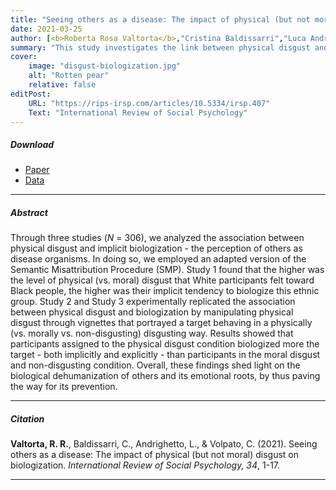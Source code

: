 ```yaml
---
title: "Seeing others as a disease: The impact of physical (but not moral) disgust on biologization"
date: 2021-03-25
author: [<b>Roberta Rosa Valtorta</b>,"Cristina Baldissarri","Luca Andrighetto","Chiara Volpato"]
summary: "This study investigates the link between physical disgust and biologization (i.e., the perception of others as contagious entities) using both explicit and implicit measures of biological dehumanization."
cover:
    image: "disgust-biologization.jpg"
    alt: "Rotten pear"
    relative: false
editPost:
    URL: "https://rips-irsp.com/articles/10.5334/irsp.407"
    Text: "International Review of Social Psychology"
---
```


##### Download

<ul>

<li><a href="disgust-biologization.pdf" target="_blank">Paper</a></li>
<li><a href="https://osf.io/rfyms/" target="_blank">Data</a></li>

</ul>

---

##### Abstract

Through three studies (*N* = 306), we analyzed the association between physical disgust and implicit biologization - the perception of others as disease organisms. In doing so, we employed an adapted version of the Semantic Misattribution Procedure (SMP). Study 1 found that the higher was the level of physical (vs. moral) disgust that White participants felt toward Black people, the higher was their implicit tendency to biologize this ethnic group. Study 2 and Study 3 experimentally replicated the association between physical disgust and biologization by manipulating physical disgust through vignettes that portrayed a target behaving in a physically (vs. morally vs. non-disgusting) disgusting way. Results showed that participants assigned to the physical disgust condition biologized more the target - both implicitly and explicitly - than participants in the moral disgust and non-disgusting condition. Overall, these findings shed light on the biological dehumanization of others and its emotional roots, by thus paving the way for its prevention.

---

##### Citation

**Valtorta, R. R.**, Baldissarri, C., Andrighetto, L., & Volpato, C. (2021). Seeing others as a disease: The impact of physical (but not moral) disgust on biologization. *International Review of Social Psychology, 34*, 1-17.

---
